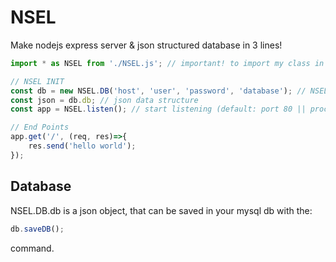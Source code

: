 # NSEL
Make nodejs express server & json structured database in 3 lines!
```javascript
import * as NSEL from './NSEL.js'; // important! to import my class in package.json add "type": "module"

// NSEL INIT
const db = new NSEL.DB('host', 'user', 'password', 'database'); // NSEL.DB class
const json = db.db; // json data structure
const app = NSEL.listen(); // start listening (default: port 80 || process.env.PORT)

// End Points
app.get('/', (req, res)=>{
    res.send('hello world');
});
```

## Database
NSEL.DB.db is a json object, that can be saved in your mysql db with the:
```javascript
db.saveDB();
```
command.